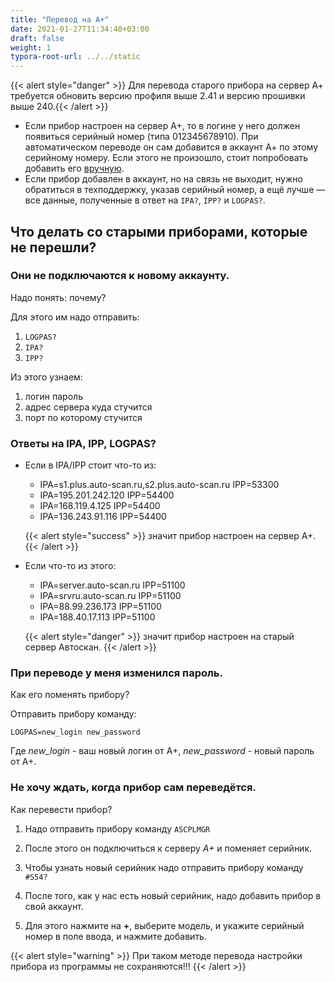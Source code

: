 ```yaml
---
title: "Перевод на А+"
date: 2021-01-27T11:34:40+03:00
draft: false
weight: 1
typora-root-url: ../../static
---
```


{{< alert style="danger" >}} Для перевода старого прибора на сервер А+ требуется обновить версию профиля выше 2.41 и версию прошивки выше 240.{{< /alert >}}

- Если прибор настроен на сервер А+, то в логине у него должен появиться серийный номер (типа 012345678910). При автоматическом переводе он сам добавится в аккаунт А+ по этому серийному номеру. Если этого не произошло, стоит попробовать добавить его [вручную](/transfer/#не-хочу-ждать-когда-прибор-сам-переведётся). 
- Если прибор добавлен в аккаунт, но на связь не выходит, нужно обратиться в техподдержку, указав серийный номер, а ещё лучше — все данные, полученные в ответ на `IPA?`, `IPP?` и `LOGPAS?`.

## Что делать со старыми приборами, которые не перешли?

### Они не подключаются к новому аккаунту.

Надо понять: почему?

Для этого им надо отправить: 

1. `LOGPAS?`
2. `IPA?`
3. `IPP?`

Из этого узнаем:

1. логин пароль
2. адрес сервера куда стучится
3. порт по которому стучится



### Ответы на IPA, IPP, LOGPAS?

- Если в IPA/IPP стоит что-то из:
  - IPA=s1.plus.auto-scan.ru,s2.plus.auto-scan.ru IPP=53300
  - IPA=195.201.242.120 IPP=54400
  - IPA=168.119.4.125 IPP=54400
  - IPA=136.243.91.116 IPP=54400

  {{< alert style="success" >}} значит прибор настроен на сервер А+. {{< /alert >}}

- Если что-то из этого:
  - IPA=server.auto-scan.ru IPP=51100
  - IPA=srvru.auto-scan.ru IPP=51100
  - IPA=88.99.236.173 IPP=51100
  - IPA=188.40.17.113 IPP=51100

  {{< alert style="danger" >}} значит прибор настроен на старый сервер Автоскан. {{< /alert >}}

### При переводе у меня изменился пароль.

Как его поменять прибору?

Отправить прибору команду:

`LOGPAS=new_login new_password`

Где *new_login* - ваш новый логин от А+, *new_password* - новый пароль от А+.

### Не хочу ждать, когда прибор сам переведётся.

Как перевести прибор?

1. Надо отправить прибору команду `ASCPLMGR`

2. После этого он подключиться к серверу *А+* и поменяет серийник.

3. Чтобы узнать новый серийник надо отправить прибору команду `#S54?`

4. После того, как у нас есть новый серийник, надо добавить прибор в свой аккаунт.

5. Для этого нажмите на **+**, выберите модель, и укажите серийный номер в поле ввода, и нажмите добавить.

{{< alert style="warning" >}} При таком методе перевода настройки прибора из программы не сохраняются!!! {{< /alert >}}